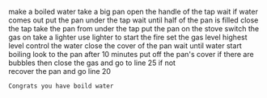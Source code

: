 make a boiled water
take a big pan
open the handle of the tap
wait
 if water comes out
    put the pan under the tap
wait until half of the pan is filled
close the tap
take the pan from under the tap
put the pan on the stove
switch the gas on
take a lighter
use lighter to start the fire
set the gas level highest level
control the water
close the cover of the pan
wait until water start boiling
look to the pan after 10 minutes
put off the pan's cover
if there are bubbles
then close the gas and go to line 25 
    if not  
    recover the pan and go line 20

    Congrats you have boild water